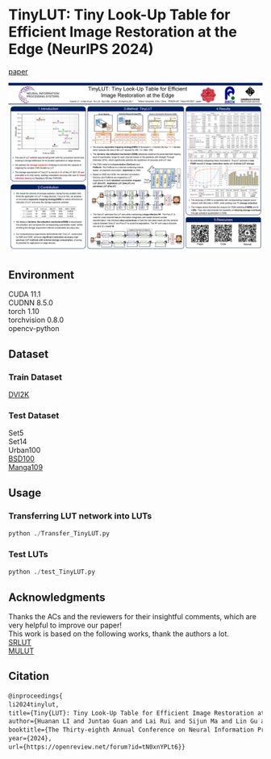 # TinyLUT: Tiny Look-Up Table for Efficient Image Restoration at the Edge (NeurIPS 2024)

[paper](https://openreview.net/pdf?id=tN0xnYPLt6)<br> 

![poster](./poster.png)

## Environment
CUDA 11.1<br> 
CUDNN 8.5.0<br> 
torch 1.10<br> 
torchvision 0.8.0<br> 
opencv-python

## Dataset
### Train Dataset
[DVI2K](https://data.vision.ee.ethz.ch/cvl/DIV2K/)

### Test Dataset
Set5<br> 
Set14<br> 
Urban100<br> 
[BSD100](https://www2.eecs.berkeley.edu/Research/Projects/CS/vision/bsds/)<br> 
[Manga109](http://www.manga109.org/en/)

## Usage
### Transferring LUT network into LUTs
```python
python ./Transfer_TinyLUT.py
```

### Test LUTs
```python
python ./test_TinyLUT.py
```

## Acknowledgments
Thanks the ACs and the reviewers for their insightful comments, which are very helpful to improve our paper!<br>
This work is based on the following works, thank the authors a lot.<br>
[SRLUT](https://github.com/yhjo09/SR-LUT)<br> 
[MULUT](https://github.com/ddlee-cn/MuLUT/tree/main)

## Citation
```Latex
@inproceedings{
li2024tinylut,
title={Tiny{LUT}: Tiny Look-Up Table for Efficient Image Restoration at the Edge},
author={Huanan LI and Juntao Guan and Lai Rui and Sijun Ma and Lin Gu and Zhangming Zhu},
booktitle={The Thirty-eighth Annual Conference on Neural Information Processing Systems},
year={2024},
url={https://openreview.net/forum?id=tN0xnYPLt6}}
```

